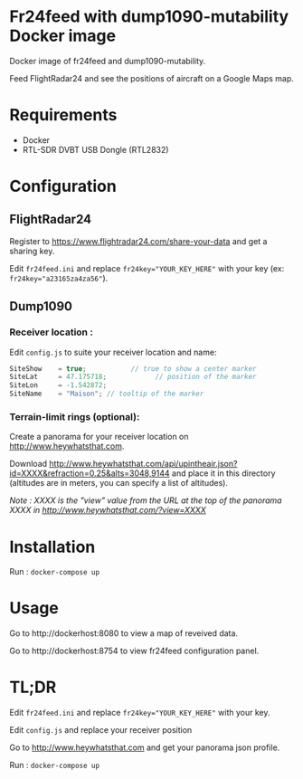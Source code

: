 # Fr24feed with dump1090-mutability Docker image
Docker image of fr24feed and dump1090-mutability.

Feed FlightRadar24 and see the positions of aircraft on a Google Maps map.

# Requirements
- Docker
- RTL-SDR DVBT USB Dongle (RTL2832)

# Configuration
## FlightRadar24
Register to https://www.flightradar24.com/share-your-data and get a sharing key.

Edit `fr24feed.ini` and replace `fr24key="YOUR_KEY_HERE"` with your key (ex: `fr24key="a23165za4za56"`).
## Dump1090
### Receiver location :
Edit `config.js` to suite your receiver location and name:
```javascript
SiteShow    = true;           // true to show a center marker
SiteLat     = 47.175718;            // position of the marker
SiteLon     = -1.542872;
SiteName    = "Maison"; // tooltip of the marker 
```
### Terrain-limit rings (optional):
Create a panorama for your receiver location on http://www.heywhatsthat.com.

Download http://www.heywhatsthat.com/api/upintheair.json?id=XXXX&refraction=0.25&alts=3048,9144 and place it in this directory (altitudes are in meters, you can specify a list of altitudes).

*Note : XXXX is the "view" value from the URL at the top of the panorama XXXX in http://www.heywhatsthat.com/?view=XXXX*
# Installation
Run : `docker-compose up`
# Usage
Go to http://dockerhost:8080 to view a map of reveived data.

Go to http://dockerhost:8754 to view fr24feed configuration panel.

# TL;DR
Edit `fr24feed.ini` and replace `fr24key="YOUR_KEY_HERE"` with your key.

Edit `config.js` and replace your receiver position

Go to  http://www.heywhatsthat.com and get your panorama json profile.

Run : `docker-compose up`
